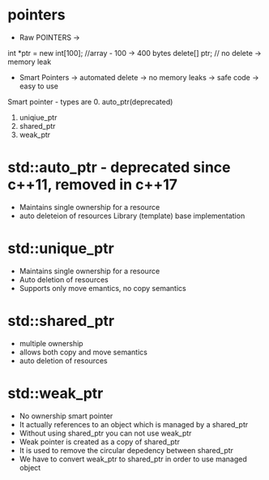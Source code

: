 # pointers

* Raw POINTERS ->

int *ptr = new int[100]; //array - 100 -> 400 bytes
delete[] ptr;            // no delete -> memory leak

* Smart Pointers -> automated delete -> no memory leaks -> safe code -> easy to use

Smart pointer - types are 
0. auto_ptr(deprecated)
1. uniqiue_ptr
2. shared_ptr
3. weak_ptr


# std::auto_ptr - deprecated since c++11, removed in c++17
* Maintains single ownership for a resource
* auto deleteion of resources
Library (template) base implementation

# std::unique_ptr
* Maintains single ownership for a resource
* Auto deletion of resources
* Supports only move emantics, no copy semantics

# std::shared_ptr
* multiple ownership
* allows both copy and move semantics
* auto deletion of resources

# std::weak_ptr
* No ownership smart pointer
* It actually references to an object which is managed by a shared_ptr
* Without using shared_ptr you can not use weak_ptr
* Weak pointer is created as a copy of shared_ptr
* It is used to remove the circular depedency between shared_ptr
* We have to convert weak_ptr to shared_ptr in order to use managed object
